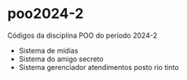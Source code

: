 # poo2024-2
Códigos da disciplina POO do período 2024-2

- Sistema de mídias 
- Sistema do amigo secreto
- Sistema gerenciador atendimentos posto rio tinto
